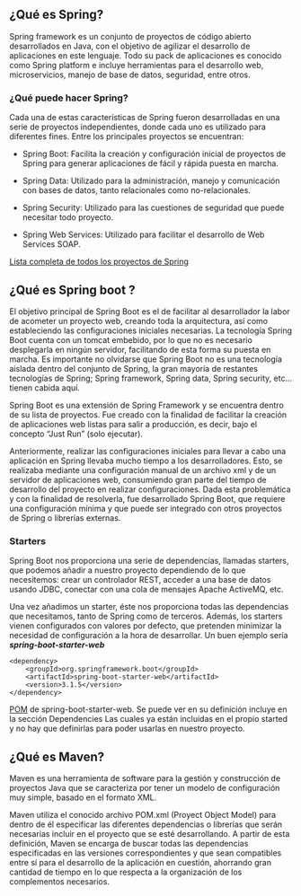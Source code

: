 ## **¿Qué es Spring?** ##

Spring framework es un conjunto de proyectos de código abierto desarrollados en
Java, con el objetivo de agilizar el desarrollo de aplicaciones en este lenguaje.
Todo su pack de aplicaciones es conocido como Spring platform e incluye
herramientas para el desarrollo web, microservicios, manejo de base de datos,
seguridad, entre otros.

### ¿Qué puede hacer Spring? ###

Cada una de estas características de Spring fueron desarrolladas en una serie de
proyectos independientes, donde cada uno es utilizado para diferentes fines. Entre los
principales proyectos se encuentran:

- Spring Boot: Facilita la creación y configuración inicial de proyectos de
Spring para generar aplicaciones de fácil y rápida puesta en marcha.

- Spring Data: Utilizado para la administración, manejo y comunicación con
bases de datos, tanto relacionales como no-relacionales.

- Spring Security: Utilizado para las cuestiones de seguridad que puede
necesitar todo proyecto.

- Spring Web Services: Utilizado para facilitar el desarrollo de Web Services
SOAP.

[Lista completa de todos los proyectos de Spring](https://spring.io/projects)

## **¿Qué es Spring boot ?**


El objetivo principal de Spring Boot es el de facilitar al desarrollador la labor de acometer un proyecto web, creando toda la arquitectura, así como estableciendo las configuraciones iniciales necesarias.
La tecnología Spring Boot cuenta con un tomcat embebido, por lo que no es necesario desplegarla en ningún servidor, facilitando de esta forma su puesta en marcha.
Es importante no olvidarse que Spring Boot no es una tecnología aislada dentro del conjunto de Spring, la gran mayoría de restantes tecnologías de Spring; Spring framework, Spring data, Spring security, etc… tienen cabida aquí.

Spring Boot es una extensión de Spring Framework y se encuentra dentro de su
lista de proyectos. Fue creado con la finalidad de facilitar la creación de
aplicaciones web listas para salir a producción, es decir, bajo el concepto “Just
Run” (solo ejecutar).

Anteriormente, realizar las configuraciones iniciales para llevar a cabo una
aplicación en Spring llevaba mucho tiempo a los desarrolladores. Esto, se
realizaba mediante una configuración manual de un archivo xml y de un servidor
de aplicaciones web, consumiendo gran parte del tiempo de desarrollo del
proyecto en realizar configuraciones. Dada esta problemática y con la finalidad de
resolverla, fue desarrollado Spring Boot, que requiere una configuración mínima y
que puede ser integrado con otros proyectos de Spring o librerías externas.

### **Starters** ###

Spring Boot nos proporciona una serie de dependencias, llamadas starters, que podemos añadir a nuestro proyecto dependiendo de lo que necesitemos: crear un controlador REST, acceder a una base de datos usando JDBC, conectar con una cola de mensajes Apache ActiveMQ, etc.

Una vez añadimos un starter, éste nos proporciona todas las dependencias que necesitamos, tanto de Spring como de terceros. Además, los starters vienen configurados con valores por defecto, que pretenden minimizar la necesidad de configuración a la hora de desarrollar. Un buen ejemplo sería _**spring-boot-starter-web**_

```
<dependency>
    <groupId>org.springframework.boot</groupId>
    <artifactId>spring-boot-starter-web</artifactId>
    <version>3.1.5</version>
</dependency>
```


[POM](https://repo1.maven.org/maven2/org/springframework/boot/spring-boot-starter-web/3.1.5/spring-boot-starter-web-3.1.5.pom) de spring-boot-starter-web.
Se puede ver en su definición incluye en la sección Dependencies Las cuales ya están incluidas en el propio started y no hay que definirlas para poder usarlas en nuestro proyecto.


## **¿Qué es Maven?** ##

Maven es una herramienta de software para la gestión y construcción de proyectos
Java que se caracteriza por tener un modelo de configuración muy simple, basado
en el formato XML.

Maven utiliza el conocido archivo POM.xml (Proyect Object Model) para dentro de
él especificar las diferentes dependencias o librerías que serán necesarias incluir
en el proyecto que se esté desarrollando. A partir de esta definición, Maven se
encarga de buscar todas las dependencias especificadas en las versiones
correspondientes y que sean compatibles entre sí para el desarrollo de la
aplicación en cuestión, ahorrando gran cantidad de tiempo en lo que respecta a la
organización de los complementos necesarios.